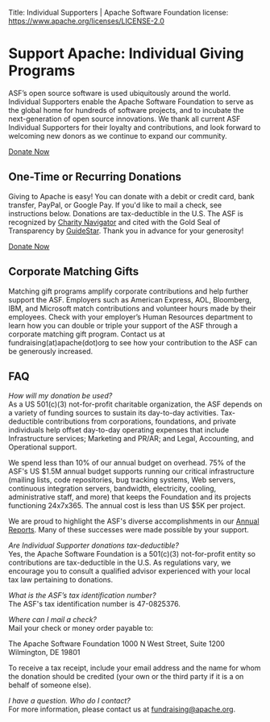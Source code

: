 Title: Individual Supporters | Apache Software Foundation
license: https://www.apache.org/licenses/LICENSE-2.0

# Support Apache: Individual Giving Programs

ASF’s open source software is used ubiquitously around the world. Individual Supporters enable the Apache Software Foundation to serve as the global home for hundreds of software projects, and to incubate the next-generation of open source innovations. We thank all current ASF Individual Supporters for their loyalty and contributions, and look forward to welcoming new donors as we continue to expand our community.

<p><a class="btn btn-default mx-10" href="https://donate.apache.org/48ff" role="button">Donate Now</a>

## One-Time or Recurring Donations
Giving to Apache is easy! You can donate with a debit or credit card, bank transfer, PayPal, or Google Pay. If you'd like to mail a check, see instructions below.  Donations are tax-deductible in the U.S. The ASF is recognized by <a href="https://www.charitynavigator.org/index.cfm?bay=search.profile&ein=470825376" target="_blank">Charity Navigator</a> and cited with the Gold Seal of Transparency by <a href="https://www.guidestar.org/profile/47-0825376" target="_blank">GuideStar</a>. Thank you in advance for your generosity!
	
<p><a class="btn btn-default mx-10" href="https://donate.apache.org/48ff" role="button">Donate Now</a>	 

## Corporate Matching Gifts

Matching gift programs amplify corporate contributions and help further support the ASF. Employers such as American Express, AOL, Bloomberg, IBM, and Microsoft match contributions and volunteer hours made by their employees. Check with your employer’s Human Resources department to learn how you can double or triple your support of the ASF through a corporate matching gift program.
Contact us at fundraising(at)apache(dot)org to see how your contribution to the ASF can be generously increased.

## FAQ
	
*How will my donation be used?*<br>
As a US 501(c)(3) not-for-profit charitable organization, the ASF depends on a variety of funding sources to sustain its day-to-day activities. Tax-deductible contributions from corporations, foundations, and private individuals help offset day-to-day operating expenses that include Infrastructure services; Marketing and PR/AR; and Legal, Accounting, and Operational support.

We spend less than 10% of our annual budget on overhead. 75% of the ASF's US $1.5M annual budget supports running our critical infrastructure (mailing lists, code repositories, bug tracking systems, Web servers, continuous integration servers, bandwidth, electricity, cooling, administrative staff, and more) that keeps the Foundation and its projects functioning 24x7x365. The annual cost is less than US $5K per project.
	
We are proud to highlight the ASF's diverse accomplishments in our <a href="[https://www.guidestar.org/profile/47-0825376](https://apache.org/foundation/reports.html)">Annual Reports</a>. Many of these successes were made possible by your support.
														       
*Are Individual Supporter donations tax-deductible?*<br>
Yes, the Apache Software Foundation is a 501(c)(3) not-for-profit entity so contributions are tax-deductible in the U.S. As regulations vary, we encourage you to consult a qualified advisor experienced with your local tax law pertaining to donations. 

*What is the ASF’s tax identification number?*<br>
The ASF's tax identification number is 47-0825376. 
	
*Where can I mail a check?*<br>
Mail your check or money order payable to:

The Apache Software Foundation
1000 N West Street, Suite 1200
Wilmington, DE 19801

To receive a tax receipt, include your email address and the name for whom the donation should be credited (your own or the third party if it is a on behalf of someone else).

*I have a question. Who do I contact?*<br>
For more information, please contact us at fundraising@apache.org.
 
